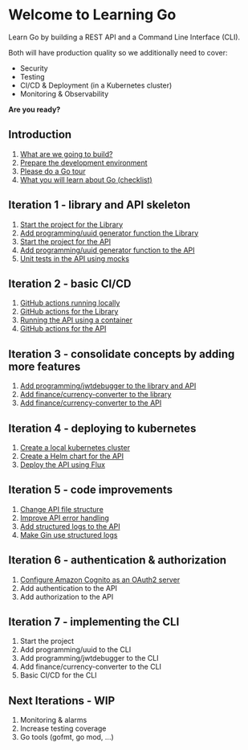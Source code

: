 # Welcome to Learning Go

Learn Go by building a REST API and a Command Line Interface (CLI).

Both will have production quality so we additionally need to cover:
* Security
* Testing
* CI/CD & Deployment (in a Kubernetes cluster)
* Monitoring & Observability

__Are you ready?__

## Introduction

1. [What are we going to build?](intro-what-are-we-going-to-build.md)
1. [Prepare the development environment](intro-prepare-dev-env.md)
1. [Please do a Go tour](intro-go-tour.md)
1. [What you will learn about Go (checklist)](intro-go-checklist.md)

## Iteration 1 - library and API skeleton

1. [Start the project for the Library](it1-lib-start-the-project.md)
1. [Add programming/uuid generator function the Library](it1-lib-add-first-utility-function.md)
1. [Start the project for the API](it1-api-start-the-project.md)
1. [Add programming/uuid generator function to the API](it1-api-add-first-utility-function.md)
1. [Unit tests in the API using mocks](it1-api-unit-tests-with-mocks.md)

## Iteration 2 - basic CI/CD
1. [GitHub actions running locally](it2-github-action-running-locally.md)
1. [GitHub actions for the Library](it2-github-actions-for-the-library.md)
1. [Running the API using a container](it2-run-api-using-container.md)
1. [GitHub actions for the API](it2-github-action-for-the-api.md)

## Iteration 3 - consolidate concepts by adding more features
1. [Add programming/jwtdebugger to the library and API](it3-add-programming-jwt-debugger.md)
1. [Add finance/currency-converter to the library](it3-add-finance-currency-converter-lib.md)
1. [Add finance/currency-converter to the API](it3-add-finance-currency-converter-api.md)

## Iteration 4 - deploying to kubernetes
1. [Create a local kubernetes cluster](it4-create-local-k8s.md)
1. [Create a Helm chart for the API](it4-create-helm-chart-api.md)
1. [Deploy the API using Flux](it4-deploy-api-using-fluxcd.md)

## Iteration 5 - code improvements
1. [Change API file structure](it5-change-api-file-structure.md)
1. [Improve API error handling](it5-improve-api-error-handling.md)
1. [Add structured logs to the API](it5-add-logs-api.md)
1. [Make Gin use structured logs](it5-gin-structured-logging.md)

## Iteration 6 - authentication & authorization
1. [Configure Amazon Cognito as an OAuth2 server](it6-create-cognito-user-pool.md)
1. Add authentication to the API
1. Add authorization to the API

## Iteration 7 - implementing the CLI
1. Start the project
1. Add programming/uuid to the CLI
1. Add programming/jwtdebugger to the CLI
1. Add finance/currency-converter to the CLI
1. Basic CI/CD for the CLI

## Next Iterations - WIP
1. Monitoring & alarms
1. Increase testing coverage
1. Go tools (gofmt, go mod, ...)